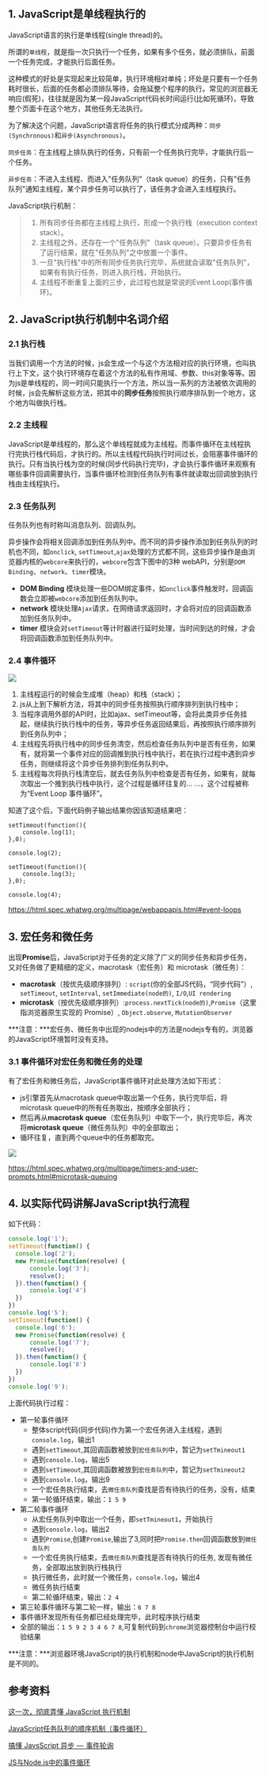## 1. JavaScript是单线程执行的

JavaScript语言的执行是单线程(single thread)的。

所谓的`单线程`，就是指一次只执行一个任务，如果有多个任务，就必须排队，前面一个任务完成，才能执行后面任务。

这种模式的好处是实现起来比较简单，执行环境相对单纯；坏处是只要有一个任务耗时很长，后面的任务都必须排队等待，会拖延整个程序的执行。常见的浏览器无响应(假死)，往往就是因为某一段JavaScript代码长时间运行(比如死循环)，导致整个页面卡在这个地方，其他任务无法执行。

为了解决这个问题，JavaScript语言将任务的执行模式分成两种：`同步(Synchronous)`和`异步(Asynchronous)`。

`同步任务`：在主线程上排队执行的任务，只有前一个任务执行完毕，才能执行后一个任务。

`异步任务`：不进入主线程、而进入"任务队列"（task queue）的任务，只有"任务队列"通知主线程，某个异步任务可以执行了，该任务才会进入主线程执行。

JavaScript执行机制：

> 1. 所有同步任务都在主线程上执行，形成一个执行栈（execution context stack）。
> 2. 主线程之外，还存在一个"任务队列"（task queue）。只要异步任务有了运行结果，就在"任务队列"之中放置一个事件。
> 3. 一旦"执行栈"中的所有同步任务执行完毕，系统就会读取"任务队列"，如果有有执行任务，则进入执行栈，开始执行。
> 4. 主线程不断重复上面的三步，此过程也就是常说的Event Loop(事件循环)。



## 2. JavaScript执行机制中名词介绍

### 2.1 执行栈

当我们调用一个方法的时候，js会生成一个与这个方法相对应的执行环境，也叫执行上下文，这个执行环境存在着这个方法的私有作用域、参数、this对象等等。因为js是单线程的，同一时间只能执行一个方法，所以当一系列的方法被依次调用的时候，js会先解析这些方法，把其中的**同步任务**按照执行顺序排队到一个地方，这个地方叫做执行栈。

### 2.2 主线程

JavaScript是单线程的，那么这个单线程就成为主线程。而事件循环在主线程执行完执行栈代码后，才执行的。所以主线程代码执行时间过长，会阻塞事件循环的执行。只有当执行栈为空的时候(同步代码执行完毕)，才会执行事件循环来观察有哪些事件回调需要执行，当事件循环检测到任务队列有事件就读取出回调放到执行栈由主线程执行。

### 2.3 任务队列

任务队列也有时称叫消息队列、回调队列。

异步操作会将相关回调添加到任务队列中。而不同的异步操作添加到任务队列的时机也不同，如`onclick`, `setTimeout`,`ajax`处理的方式都不同，这些异步操作是由浏览器内核的`webcore`来执行的，`webcore`包含下图中的3种 webAPI，分别是`DOM Binding`、`network`、`timer`模块。

- **DOM Binding** 模块处理一些DOM绑定事件，如`onclick`事件触发时，回调函数会立即被`webcore`添加到任务队列中。
- **network** 模块处理`Ajax`请求，在网络请求返回时，才会将对应的回调函数添加到任务队列中。
- **timer** 模块会对`setTimeout`等计时器进行延时处理，当时间到达的时候，才会将回调函数添加到任务队列中。

### 2.4 事件循环

![](./image/js_EventLoop.jpg)



1. 主线程运行的时候会生成堆（heap）和栈（stack）；
2. js从上到下解析方法，将其中的同步任务按照执行顺序排列到执行栈中；
3. 当程序调用外部的API时，比如ajax、setTimeout等，会将此类异步任务挂起，继续执行执行栈中的任务，等异步任务返回结果后，再按照执行顺序排列到任务队列中；
4. 主线程先将执行栈中的同步任务清空，然后检查任务队列中是否有任务，如果有，就将第一个事件对应的回调推到执行栈中执行，若在执行过程中遇到异步任务，则继续将这个异步任务排列到任务队列中。
5. 主线程每次将执行栈清空后，就去任务队列中检查是否有任务，如果有，就每次取出一个推到执行栈中执行，这个过程是循环往复的... ...，这个过程被称为“Event Loop 事件循环”。

知道了这个后，下面代码例子输出结果你因该知道结果吧：

```
setTimeout(function(){
    console.log(1);
},0);

console.log(2);

setTimeout(function(){
    console.log(3);
},0);

console.log(4);
```

https://html.spec.whatwg.org/multipage/webappapis.html#event-loops

## 3. 宏任务和微任务

出现**Promise**后，JavaScript对于任务的定义除了广义的同步任务和异步任务，又对任务做了更精细的定义，macrotask（宏任务）和 microtask（微任务）：

- **macrotask**（按优先级顺序排列）: `script`(你的全部JS代码，“同步代码”）, `setTimeout`, `setInterval`, `setImmediate(node的)`, `I/O`,`UI rendering`
- **microtask**（按优先级顺序排列）:`process.nextTick(node的)`,`Promise`（这里指浏览器原生实现的 Promise）, `Object.observe`, `MutationObserver`

***注意：***宏任务、微任务中出现的nodejs中的方法是nodejs专有的，浏览器的JavaScript环境暂时没有支持。

### 3.1 事件循环对宏任务和微任务的处理

有了宏任务和微任务后，JavaScript事件循环对此处理方法如下形式：

- js引擎首先从macrotask queue中取出第一个任务，执行完毕后，将microtask queue中的所有任务取出，按顺序全部执行；
- 然后再从**macrotask queue**（宏任务队列）中取下一个，执行完毕后，再次将**microtask queue**（微任务队列）中的全部取出；
- 循环往复，直到两个queue中的任务都取完。

![](./image/hong.png)

https://html.spec.whatwg.org/multipage/timers-and-user-prompts.html#microtask-queuing

## 4. 以实际代码讲解JavaScript执行流程

如下代码：

```javascript
console.log('1');
setTimeout(function() {
  console.log('2');
  new Promise(function(resolve) {
      console.log('3');
      resolve();
  }).then(function() {
      console.log('4')
  })
})
console.log('5');
setTimeout(function() {
  console.log('6');
  new Promise(function(resolve) {
      console.log('7');
      resolve();
  }).then(function() {
      console.log('8')
  })
})
console.log('9');
```

上面代码执行过程：

- 第一轮事件循环
  - 整体script代码(同步代码)作为第一个宏任务进入主线程，遇到`console.log`，输出1
  - 遇到`setTimeout`,其回调函数被放到`宏任务队列`中，暂记为`setTmineout1`
  - 遇到`console.log`，输出5
  - 遇到`setTimeout`,其回调函数被放到`宏任务队列`中，暂记为`setTmineout2`
  - 遇到`console.log`，输出9
  - 一个宏任务执行结束，去`微任务队列`查找是否有待执行的任务，没有，结束
  - 第一轮循环结束，输出：`1 5 9`
- 第二轮事件循环
  - 从宏任务队列中取出一个任务，即`setTmineout1`，开始执行
  - 遇到`console.log`，输出2
  - 遇到`Promise`,创建`Promise`,输出了3,同时把`Promise.then`回调函数放到`微任务队列`
  - 一个宏任务执行结束，去`微任务队列`查找是否有待执行的任务, 发现有微任务，全部取出放到执行栈执行
  - 执行微任务，此时就一个微任务，`console.log`，输出4
  - 微任务执行结束
  - 第二轮循环结束，输出：`2 4`
- 第三轮事件循环与第二轮一样，输出：`6 7 8`
- 事件循环发现所有任务都已经处理完毕，此时程序执行结束
- 全部的输出：`1 5 9 2 3 4 6 7 8`,可复制代码到`chrome`浏览器控制台中运行校验结果



***注意：***浏览器环境JavaScript的执行机制和node中JavaScript的执行机制是不同的。





## 参考资料

[这一次，彻底弄懂 JavaScript 执行机制](https://mp.weixin.qq.com/s?__biz=MzA5NzkwNDk3MQ==&mid=2650585345&amp;idx=1&amp;sn=6fd112fbed64246601b48e392d1e7a0b&source=41#wechat_redirect)

[JavaScript任务队列的顺序机制（事件循环）](http://www.yangzicong.com/article/3)

[搞懂 JavsScript 异步 —  事件轮询](https://segmentfault.com/a/1190000017120344)

[JS与Node.js中的事件循环](https://segmentfault.com/a/1190000012362096)

